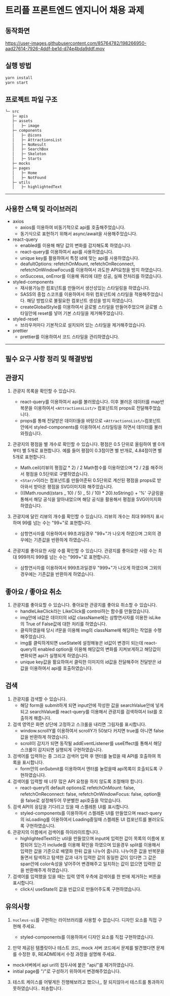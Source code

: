 # 트리플 프론트엔드 엔지니어 채용 과제

## 동작화면

https://user-images.githubusercontent.com/85764782/198266950-aad27614-7926-4ddf-be1d-d74e4bda9ddf.mov

## 실행 방법

```bash
yarn install
yarn start
```

## 프로젝트 파일 구조

```bash
└─ src
   ├─ apis
   ├─ assets
   │   ├─ image
   ├─ components
   │   ├─ @icons
   │   ├─ AttractionsList
   │   ├─ NoResult
   │   ├─ SearchBox
   │   ├─ Skeloton
   │   ├─ Starts
   ├─ mocks
   ├─ pages
   │   ├─ Home
   │   ├─ NotFound
   ├─ utils
   │   ├─ highlightedText
```

---

## 사용한 스택 및 라이브러리

- axios
  - axios를 이용하여 비동기적으로 api를 호출해주었습니다.
  - 동기식으로 표현하기 위해서 async/await을 사용해주었습니다.
- react-query
  - enabled를 이용해 해당 값의 변화를 감지해도록 하였습니다.
  - react-query를 이용하여서 api를 사용하였습니다.
  - unique key를 활용하여서 특정 id에 맞는 api를 사용하였습니다.
  - deafultOptions: refetchOnMount, refetchOnReconnect, refetchOnWindowFocus를 이용하여서 과도한 API요청을 방지 하였습니다.
  - onSuccess, onError를 이용해 쿼리에 대한 성공, 실패 전처리를 하였습니다.
- styled-components
  - 재사용가능한 컴포넌트를 만들어서 생산성있는 스타일링을 하였습니다.
  - SASS의 중첩 스코프를 이용하여서 하위 컴포넌트에 스타일을 적용해주었습니다. 해당 방법으로 불필요한 컴포넌트 생성을 방지 하였습니다.
  - createGlobalStyle를 이용하여서 글로벌 스타일을 만들어주었으며 글로벌 스타일안에 reset를 넣어 기본 스타일을 제거해주었습니다.
- styled-reset
  - 브라우저마다 기본적으로 설치되어 있는 스타일을 제거해주었습니다.
- prettier
  - prettier를 이용하여서 코드 스타일을 관리하였습니다.

---

## 필수 요구 사항 정리 및 해결방법

## 관광지

1. 관광지 목록을 확인할 수 있습니다.

   - react-query를 이용하여서 api를 불러왔습니다. 이후 불러온 데이터를 map반복문을 이용하여서 `<AttractionsList/>` 컴포넌트의 props로 전달해주었습니다.
   - props를 통해 전달받은 데이터들을 바탕으로 `<AttractionsList/>`컴포넌트안에서 styled-components를 이용하여서 스타일링을 하면서 데이터를 불러와줬습니다.

2. 관광지의 평점을 별 개수로 확인할 수 있습니다. 평점은 0.5 단위로 올림하여 별 0개부터 별 5개로 표현합니다. 예를 들어 평점이 0.3점이면 별 반개로, 4.84점이면 별 5개로 표현합니다.

   - Math.ceil(리뷰의 평점값 * 2) / 2 Math함수를 이용하였으며 *2 / 2를 해주어서 평점을 0.5단위로 구별하였습니다.
   - `<Star/>`이라는 컴포넌트를 만들어준뒤 0.5단위로 계산된 평점을 props로 받아와서 받아온 평점을 SVG이미지화 해주었습니다.
   - (((Math.round((stars _ 10) / 5) _ 5) / 10) \* 20).toString() + '%' 구글링을 통해서 해당 공식을 알아내었으며 해당 공식을 활용해서 평점을 SVG이미지화 하였습니다.

3. 관광지에 달린 리뷰의 개수를 확인할 수 있습니다. 리뷰의 개수는 최대 99까지 표시하며 99를 넘는 수는 "99+"로 표현합니다.
   - 삼항연사자를 이용하여서 99초과일경우 "99+"가 나오게 하였으며 그외의 경우에는 기존값을 반환하게 하였습니다.
4. 관광지를 좋아요한 사람 수를 확인할 수 있습니다. 관광지를 좋아요한 사람 수는 최대 999까지 999를 넘는 수는 "999+"로 표현합니다.
   - 삼항연사자를 이용하여서 999초과일경우 "999+"가 나오게 하였으며 그외의 경우에는 기존값을 반환하게 하였습니다.

## 좋아요 / 좋아요 취소

1. 관광지를 좋아요할 수 있습니다. 좋아요한 관광지를 좋아요 취소할 수 있습니다.
   - handleLikeClick라는 LikeClick를 control하는 함수를 만들었습니다.
   - img안에 id값은 데이터의 id값 className에는 삼항연사자를 이용한 isLike의 True of False값에 대한 처리를 하였습니다.
   - 클릭하였을때 당시 if문을 이용해 img의 className에 해당하는 작업을 수행해주었습니다.
   - img를 클릭하게되면 useState에 설정해놓은 id값이 변경이 되는데 react-query의 enabled option을 이용해 해당값의 변화를 지켜보게하고 해당값이 변화되면 api가 실행되게 하였습니다.
   - unique key값을 활요하여서 클릭한 이미지의 id값을 전달해주어 전달받은 id값을 이용하여서 api를 호출하였습니다.

## 검색

1. 관광지를 검색할 수 있습니다.
   - 해당 form을 submit하게 되면 input안에 작성한 값을 searchValue안에 넣게되고 searchValue를 react-query를 이용해서 관광지를 검색하여서 list를 호출하게 해줍니다.
2. 검색 영역은 화면 상단에 고정하고 스크롤을 내리면 그림자를 표시합니다.
   - window.scrollY를 이용하여서 scrollY가 50보다 커지면 true를 아니면 false값을 반환하게 하였습니다.
   - scroll이 감지가 되면 동작될 addEventListener를 useEffect를 통해서 해당 스크롤이 감지되면 실행되게 구현하였습니다.
3. 검색어를 입력하는 중 그리고 검색어 입력 후 엔터를 눌렀을 때 API를 호출하여 목록을 표시합니다.
   - form안의 onSubmit를 이용하여서 엔터를 눌렀을때 api목록이 호출되도록 구현하였습니다.
4. 검색어를 입력할 때 너무 많은 API 요청을 하지 않도록 조절해야 합니다.
   - react-query의 default options로 refetchOnMount: false, refetchOnReconnect: false, refetchOnWindowFocus: false, option들을 false로 설정해두어 무분별한 api호출을 막았습니다.
5. 검색 API의 응답을 기다리고 있을 때 스켈레톤 UI를 표시합니다.
   - styled-components를 이용하여서 스켈레톤 UI를 만들었으며 react-query의 isLoading를 이용하여서 Loading중일때 스켈레톤 UI 컴포넌트를 불러오도록 구현하였습니다.
6. 관광지의 이름에서 검색어를 하이라이트합니다.
   - highlightedText라는 util을 만들었으며 input에 입력한 값이 목록의 이름에 포함되어 있는가 include를 이용해 확인을 하였으며 있을경우 split를 이용해서 입력한 값을 기준으로 배열화 한뒤 값을 나누어 줍니다. 나누어준 값을 반복문을 돌면서 탐색하고 탐색한 값과 내가 입력한 값의 동일한 값이 있다면 그 값은 span안에 color속성을 넣어주어 변경해주고 일치하는 값이 없으면 입력한 값을 반환해주게 하였습니다.
7. 검색어를 입력했을 있을 때는 입력 영역 우측에 검색어를 한 번에 제거하는 버튼을 표시합니다.
   - click시 useState의 값을 빈값으로 만들어주도록 구현하였습니다.

## 유의사항

1. `nucleus-ui`를 구현하는 라이브러리를 사용할 수 없습니다. 디자인 요소를 직접 구현해 주세요.
   - styled-components를 이용하여서 디자인 요소를 직접 구현하였습니다.

2. 만약 제공된 템플릿이나 테스트 코드, mock 서버 코드에서 문제를 발견했다면 문제를 수정한 후, README에서 수정 과정을 설명해 주세요.
  - mock서버에서 api uri의 접두사에 붙은 "api/"를 제거하였습니다.
  - initial page를 "/"로 구성하기 위하여서 변경해주었습니다.
  
3. 테스트 케이스를 어떻게든 진행해보려고 했으나,, 잘 되지않아서 테스트를 통과하지 못하였습니다.. 죄송합니다.
